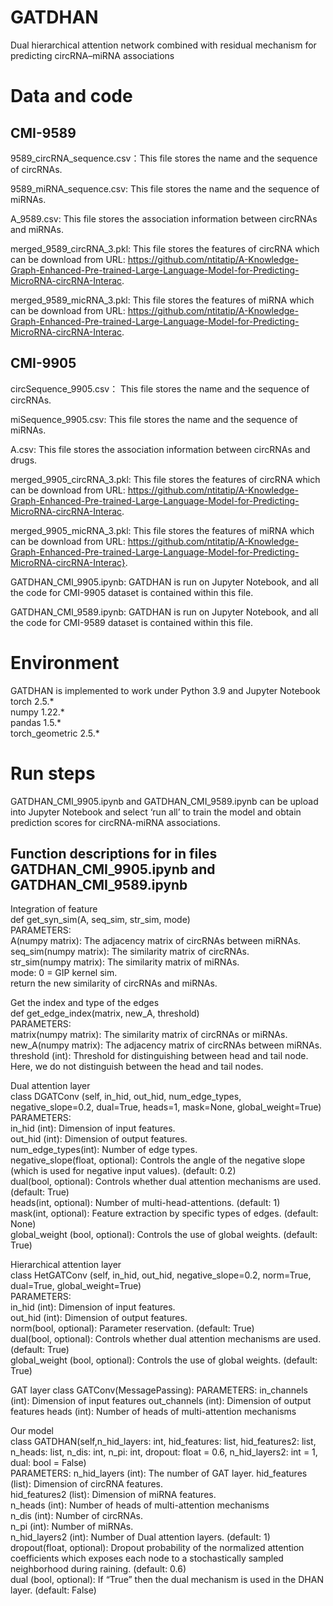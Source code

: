 # GATDHAN  
Dual hierarchical attention network combined with residual mechanism for predicting circRNA–miRNA associations  

# Data and code  
## CMI-9589  
9589_circRNA_sequence.csv：This file stores the name and the sequence of circRNAs.  

9589_miRNA_sequence.csv: This file stores the name and the sequence of miRNAs.  

A_9589.csv: This file stores the association information between circRNAs and miRNAs. 

merged_9589_circRNA_3.pkl: This file stores the features of circRNA which can be download from URL: https://github.com/ntitatip/A-Knowledge-Graph-Enhanced-Pre-trained-Large-Language-Model-for-Predicting-MicroRNA-circRNA-Interac.  

merged_9589_micRNA_3.pkl: This file stores the features of miRNA which can be download from URL: https://github.com/ntitatip/A-Knowledge-Graph-Enhanced-Pre-trained-Large-Language-Model-for-Predicting-MicroRNA-circRNA-Interac. 

## CMI-9905  
circSequence_9905.csv： This file stores the name and the sequence of circRNAs.  

miSequence_9905.csv: This file stores the name and the sequence of miRNAs.  

A.csv: This file stores the association information between circRNAs and drugs. 

merged_9905_circRNA_3.pkl: This file stores the features of circRNA which can be download from URL: https://github.com/ntitatip/A-Knowledge-Graph-Enhanced-Pre-trained-Large-Language-Model-for-Predicting-MicroRNA-circRNA-Interac.  

merged_9905_micRNA_3.pkl: This file stores the features of miRNA which can be download from URL: https://github.com/ntitatip/A-Knowledge-Graph-Enhanced-Pre-trained-Large-Language-Model-for-Predicting-MicroRNA-circRNA-Interac}. 

GATDHAN_CMI_9905.ipynb: GATDHAN is run on Jupyter Notebook, and all the code for CMI-9905 dataset is contained within this file.   

GATDHAN_CMI_9589.ipynb: GATDHAN is run on Jupyter Notebook, and all the code for CMI-9589 dataset is contained within this file.   

# Environment  
GATDHAN is implemented to work under Python 3.9 and Jupyter Notebook  
torch 2.5.*  
numpy 1.22.*   
pandas 1.5.*  
torch_geometric 2.5.*  
 
# Run steps  
GATDHAN_CMI_9905.ipynb and GATDHAN_CMI_9589.ipynb can be upload into Jupyter Notebook and select ‘run all’ to train the model and obtain prediction scores for circRNA-miRNA associations.  
## Function descriptions for in files GATDHAN_CMI_9905.ipynb and GATDHAN_CMI_9589.ipynb   
Integration of feature  
def get_syn_sim(A, seq_sim, str_sim, mode)  
    PARAMETERS:  
    A(numpy matrix): The adjacency matrix of circRNAs between miRNAs.  
    seq_sim(numpy matrix): The similarity matrix of circRNAs.  
    str_sim(numpy matrix): The similarity matrix of miRNAs.  
    mode: 0 = GIP kernel sim.  
    return the new similarity of circRNAs and miRNAs.  
    
Get the index and type of the edges  
def get_edge_index(matrix, new_A, threshold)   
    PARAMETERS:  
    matrix(numpy matrix): The similarity matrix of circRNAs or miRNAs.  
    new_A(numpy matrix): The adjacency matrix of circRNAs between miRNAs.  
    threshold (int): Threshold for distinguishing between head and tail node. Here, we do not distinguish between the head and tail nodes. 
    
Dual attention layer  
class DGATConv (self, in_hid, out_hid, num_edge_types, negative_slope=0.2, dual=True, heads=1, mask=None, global_weight=True)  
    PARAMETERS:  
    in_hid (int): Dimension of input features.  
    out_hid (int): Dimension of output features.  
    num_edge_types(int): Number of edge types.  
    negative_slope(float, optional): Controls the angle of the negative slope (which is used for negative input values). (default: 0.2)  
    dual(bool, optional): Controls whether dual attention mechanisms are used. (default: True)  
    heads(int, optional): Number of multi-head-attentions. (default: 1)  
    mask(int, optional): Feature extraction by specific types of edges. (default: None)  
    global_weight (bool, optional): Controls the use of global weights. (default: True)  

Hierarchical attention layer  
class HetGATConv (self, in_hid, out_hid, negative_slope=0.2, norm=True, dual=True, global_weight=True)   
    PARAMETERS:    
    in_hid (int): Dimension of input features.  
    out_hid (int): Dimension of output features.  
    norm(bool, optional): Parameter reservation. (default: True)  
    dual(bool, optional): Controls whether dual attention mechanisms are used. (default: True)  
    global_weight (bool, optional): Controls the use of global weights. (default: True)  

GAT layer
class GATConv(MessagePassing):
PARAMETERS:
in_channels (int): Dimension of input features
out_channels (int): Dimension of output features
heads (int): Number of heads of multi-attention mechanisms

Our model  
class GATDHAN(self,n_hid_layers: int, hid_features: list, hid_features2: list, n_heads: list, n_dis: int, n_pi: int,
                 dropout: float = 0.6, n_hid_layers2: int = 1, dual: bool = False)  
    PARAMETERS:
    n_hid_layers (int): The number of GAT layer.
    hid_features (list): Dimension of circRNA features.  
    hid_features2 (list): Dimension of miRNA features.  
    n_heads (int): Number of heads of multi-attention mechanisms  
    n_dis (int): Number of circRNAs.  
    n_pi (int): Number of miRNAs.     
    n_hid_layers2 (int): Number of Dual attention layers. (default: 1)  
    dropout(float, optional): Dropout probability of the normalized attention coefficients which exposes each node to a 
    stochastically sampled neighborhood during raining. (default: 0.6)  
    dual (bool, optional): If “True” then the dual mechanism is used in the DHAN layer. (default: False) 
    



